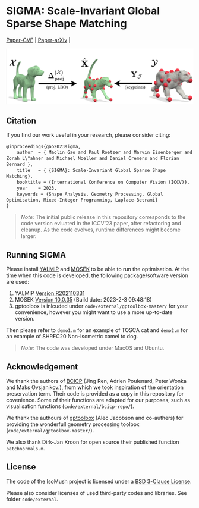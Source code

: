 # SIGMA: Scale-Invariant Global Sparse Shape Matching

[Paper-CVF](https://openaccess.thecvf.com/content/ICCV2023/papers/Gao_SIGMA_Scale-Invariant_Global_Sparse_Shape_Matching_ICCV_2023_paper.pdf) | 
[Paper-arXiv](https://arxiv.org/abs/2308.08393) |

<img src="figure/intuition_reconstruction.png" alt="teaser image" />

## Citation

If you find our work useful in your research, please consider citing:

```
@inproceedings{gao2023sigma,
    author 	= { Maolin Gao and Paul Roetzer and Marvin Eisenberger and Zorah L\"ahner and Michael Moeller and Daniel Cremers and Florian Bernard },
    title 	= { {SIGMA}: Scale-Invariant Global Sparse Shape Matching},
    booktitle = {International Conference on Computer Vision (ICCV)},
    year 	= 2023,
    keywords = {Shape Analysis, Geometry Processing, Global Optimisation, Mixed-Integer Programming, Laplace-Betrami}
}
```

> *Note:* The initial public release in this repository corresponds to
> the code version evluated in the ICCV'23 paper, after refactoring
> and cleanup. As the code evolves, runtime differences might become larger.

## Running SIGMA

Please install [YALMIP](https://yalmip.github.io/) and [MOSEK](https://www.mosek.com/) to be able to run the optimisation. 
At the time when this code is developed, the following package/software version are used:
1. YALMIP [Version R202110331](https://github.com/yalmip/YALMIP/tree/9e208fc67075716bcf74bb2c0289186b12754e08) 
2. MOSEK [Version 10.0.35](https://www.mosek.com/downloads/10.0.35/) (Build date: 2023-2-3 09:48:18)
3. gptoolbox is inlcuded under `code/external/gptoolbox-master/` for your convenience, however you might want to use a more up-to-date version.

Then please refer to `demo1.m` for an example of TOSCA cat and `demo2.m` for an example of SHREC20 Non-Isometric camel to dog.

> *Note:* The code was developed under MacOS and Ubuntu.


## Acknowledgement
We thank the authors of [BCICP](https://github.com/llorz/SGA18_orientation_BCICP_code) (Jing Ren, Adrien Poulenard, Peter Wonka and Maks Ovsjanikov.), from which we took inspiration of the orientation preservation term. Their code is provided as a copy in this repository for covenience. Some of their functions are adapted for our purposes, such as visualisation functions (`code/external/bcicp-repo/`).

We thank the authours of [gptoolbox](https://link.springer.com/book/10.1007/978-0-387-73301-2) (Alec Jacobson and co-authers) for providing the wonderfull geometry processing toolbox (`code/external/gptoolbox-master/`).


We also thank Dirk-Jan Kroon for open source their published function `patchnormals.m`.

## License

The code of the IsoMush project is licensed under a [BSD 3-Clause License](LICENSE).

Please also
consider licenses of used third-party codes and libraries. See folder `code/external`.
